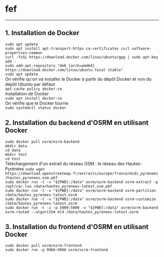 # fef
---

## 1. Installation de Docker

```sudo apt update``` <br/> 
```sudo apt install apt-transport-https ca-certificates curl software-properties-common``` <br/>
```curl -fsSL https://download.docker.com/linux/ubuntu/gpg | sudo apt-key add -``` <br/>
```sudo add-apt-repository "deb [arch=amd64] https://download.docker.com/linux/ubuntu focal stable"``` <br/>
```sudo apt update``` <br/>
On vérifie qu'on va installer le Docker à partir du dépôt Docker et non du dépôt Ubuntu par défaut <br/>
```apt-cache policy docker-ce``` <br/>
Installation de Docker <br/>
```sudo apt install docker-ce``` <br/>
On vérifie que le Docker tourne <br/>
```sudo systemctl status docker``` <br/>

## 2. Installation du backend d'OSRM en utilisant Docker
```sudo docker pull osrm/osrm-backend``` <br/>
```mkdir data``` <br/>
```cd data``` <br/>
```mkdir test``` <br/>
```cd test``` <br/>
Téléchargement d'un extrait du réseau OSM : le réseau des Hautes-Pyrénées
```sudo wget https://download.openstreetmap.fr/extracts/europe/france/midi_pyrenees/hautes_pyrenees.osm.pbf``` <br/>
```sudo docker run -t -v "${PWD}:/data" osrm/osrm-backend osrm-extract -p /opt/car.lua /data/hautes_pyrenees-latest.osm.pbf``` <br/>
```sudo docker run -t -v "${PWD}:/data" osrm/osrm-backend osrm-partition /data/hautes_pyrenees-latest.osrm``` <br/>
```sudo docker run -t -v "${PWD}:/data" osrm/osrm-backend osrm-customize /data/hautes_pyrenees-latest.osrm``` <br/>
```sudo docker run -t -i -p 5000:5000 -v "${PWD}:/data" osrm/osrm-backend osrm-routed --algorithm mld /data/hautes_pyrenees-latest.osrm```

## 3. Installation du frontend d'OSRM en utilisant Docker
```sudo docker pull osrm/osrm-frontend``` <br/>
```sudo docker run -p 9966:9966 osrm/osrm-frontend```
